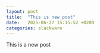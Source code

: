 ```yaml
---
layout: post
title:  "This is new post"
date:   2025-06-27 15:15:52 +0200
categories: slackware
---
```

This is a new post
